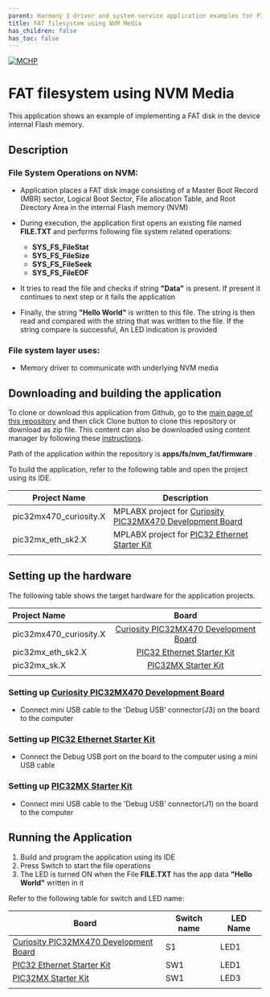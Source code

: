 ```yaml
---
parent: Harmony 3 driver and system service application examples for PIC32MX family
title: FAT filesystem using NVM Media 
has_children: false
has_toc: false
---
```


[![MCHP](https://www.microchip.com/ResourcePackages/Microchip/assets/dist/images/logo.png)](https://www.microchip.com)

# FAT filesystem using NVM Media

This application shows an example of implementing a FAT disk in the device internal Flash memory.

## Description

### File System Operations on NVM:

- Application places a FAT disk image consisting of a Master Boot Record (MBR) sector, Logical Boot Sector, File allocation Table, and Root Directory Area in the internal Flash memory (NVM)

- During execution, the application first opens an existing file named **FILE.TXT** and performs following file system related operations:
    - **SYS_FS_FileStat**
    - **SYS_FS_FileSize**
    - **SYS_FS_FileSeek**
    - **SYS_FS_FileEOF**

- It tries to read the file and checks if string **"Data"** is present. If present it continues to next step or it fails the application

- Finally, the string **"Hello World"** is written to this file. The string is then read and compared with the string that was written to the file. If the string compare is successful, An LED indication is provided

### File system layer uses:

- Memory driver to communicate with underlying NVM media

## Downloading and building the application

To clone or download this application from Github, go to the [main page of this repository](https://github.com/Microchip-MPLAB-Harmony/core_apps_pic32mx) and then click Clone button to clone this repository or download as zip file.
This content can also be downloaded using content manager by following these [instructions](https://github.com/Microchip-MPLAB-Harmony/contentmanager/wiki).

Path of the application within the repository is **apps/fs/nvm_fat/firmware** .

To build the application, refer to the following table and open the project using its IDE.

| Project Name      | Description                                    |
| ----------------- | ---------------------------------------------- |
| pic32mx470_curiosity.X | MPLABX project for [Curiosity PIC32MX470 Development Board](https://www.microchip.com/Developmenttools/ProductDetails/dm320103) |
| pic32mx_eth_sk2.X | MPLABX project for [PIC32 Ethernet Starter Kit](https://www.microchip.com/DevelopmentTools/ProductDetails/PartNO/DM320004) |
|||

## Setting up the hardware

The following table shows the target hardware for the application projects.

| Project Name| Board|
|:---------|:---------:|
| pic32mx470_curiosity.X | [Curiosity PIC32MX470 Development Board](https://www.microchip.com/Developmenttools/ProductDetails/dm320103) |
| pic32mx_eth_sk2.X | [PIC32 Ethernet Starter Kit](https://www.microchip.com/DevelopmentTools/ProductDetails/PartNO/DM320004) |
| pic32mx_sk.X | [PIC32MX Starter Kit](https://www.microchip.com/Developmenttools/ProductDetails/DM320001) |
|||

### Setting up [Curiosity PIC32MX470 Development Board](https://www.microchip.com/Developmenttools/ProductDetails/dm320103)

- Connect mini USB cable to the 'Debug USB' connector(J3) on the board to the computer

### Setting up [PIC32 Ethernet Starter Kit](https://www.microchip.com/DevelopmentTools/ProductDetails/PartNO/DM320004)

- Connect the Debug USB port on the board to the computer using a mini USB cable

### Setting up [PIC32MX Starter Kit](https://www.microchip.com/Developmenttools/ProductDetails/DM320001)
- Connect mini USB cable to the 'Debug USB' connector(J1) on the board to the computer

## Running the Application

1. Build and program the application using its IDE
2. Press Switch to start the file operations 
3. The LED is turned ON when the File **FILE.TXT** has the app data **"Hello World"** written in it 

Refer to the following table for switch and LED name:

| Board | Switch name | LED Name |
| ----- | -------- | --------- |
|  [Curiosity PIC32MX470 Development Board](https://www.microchip.com/Developmenttools/ProductDetails/dm320103) | S1 | LED1 |
|  [PIC32 Ethernet Starter Kit](https://www.microchip.com/DevelopmentTools/ProductDetails/PartNO/DM320004) | SW1 | LED1 |
| [PIC32MX Starter Kit](https://www.microchip.com/DevelopmentTools/ProductDetails/PartNO/DM320001) | SW1 | LED3 |
||||